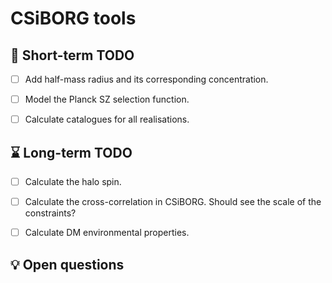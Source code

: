 # CSiBORG tools

## :scroll: Short-term TODO
- [ ] Add half-mass radius and its corresponding concentration.
- [ ] Model the Planck SZ selection function.
- [ ] Calculate catalogues for all realisations.


## :hourglass: Long-term TODO
- [ ] Calculate the halo spin.
- [ ] Calculate the cross-correlation in CSiBORG. Should see the scale of the constraints?
- [ ] Calculate DM environmental properties.


## :bulb: Open questions